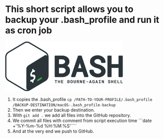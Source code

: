 # This short script allows you to backup your .bash_profile and run it as cron job
![Bash Logo](images/bash_logo.png)

1. It copies the .bash_profile `cp /PATH-TO-YOUR-PROFILE/.bash_profile /BACKUP-DESTINATION/macOS-.bash_profile-backup`
2. Then we enter your backup destination.
3. With `git add .` we add all files into the GitHub repository.
4. We commit all files with comment from script execution time ```date +'%Y-%m-%d %H:%M:%S'````
5. And at the very end we push to GitHub.
